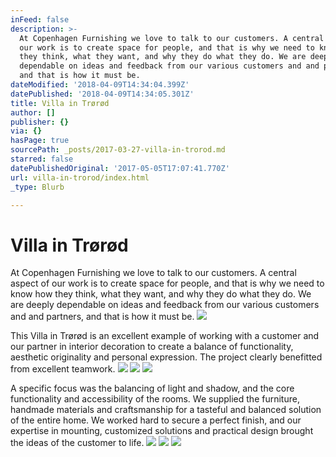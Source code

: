 ```yaml
---
inFeed: false
description: >-
  At Copenhagen Furnishing we love to talk to our customers. A central aspect of
  our work is to create space for people, and that is why we need to know how
  they think, what they want, and why they do what they do. We are deeply
  dependable on ideas and feedback from our various customers and and partners,
  and that is how it must be.
dateModified: '2018-04-09T14:34:04.399Z'
datePublished: '2018-04-09T14:34:05.301Z'
title: Villa in Trørød
author: []
publisher: {}
via: {}
hasPage: true
sourcePath: _posts/2017-03-27-villa-in-trorod.md
starred: false
datePublishedOriginal: '2017-05-05T17:07:41.770Z'
url: villa-in-trorod/index.html
_type: Blurb

---
```

# Villa in Trørød

At Copenhagen Furnishing we love to talk to our customers. A central aspect of our work is to create space for people, and that is why we need to know how they think, what they want, and why they do what they do. We are deeply dependable on ideas and feedback from our various customers and and partners, and that is how it must be.
![](https://the-grid-user-content.s3-us-west-2.amazonaws.com/89665e05-4cda-4deb-ae11-2ca01d058f64.jpg)

This Villa in Trørød is an excellent example of working with a customer and our partner in interior decoration to create a balance of functionality, aesthetic originality and personal expression. The project clearly benefitted from excellent teamwork.
![](https://the-grid-user-content.s3-us-west-2.amazonaws.com/410bf23f-6b82-4f5e-ace5-415c6f1f6034.jpg)
![](https://the-grid-user-content.s3-us-west-2.amazonaws.com/e5c02a7e-bd29-4016-a4aa-30e5f603982b.jpg)
![](https://the-grid-user-content.s3-us-west-2.amazonaws.com/3a6badf7-92fb-4eb7-949a-d9facdeaf93c.jpg)

A specific focus was the balancing of light and shadow, and the core functionality and accessibility of the rooms. We supplied the furniture, handmade materials and craftsmanship for a tasteful and balanced solution of the entire home. We worked hard to secure a perfect finish, and our expertise in mounting, customized solutions and practical design brought the ideas of the customer to life.
![](https://the-grid-user-content.s3-us-west-2.amazonaws.com/357fdaf8-b554-4363-9011-e52c888c4791.jpg)
![](https://the-grid-user-content.s3-us-west-2.amazonaws.com/2b1b488c-1fcd-4581-bb27-4c8c4241ad42.jpg)
![](https://the-grid-user-content.s3-us-west-2.amazonaws.com/43408b93-7e2a-4ab5-bac1-faf7b5f1b0b3.jpg)
